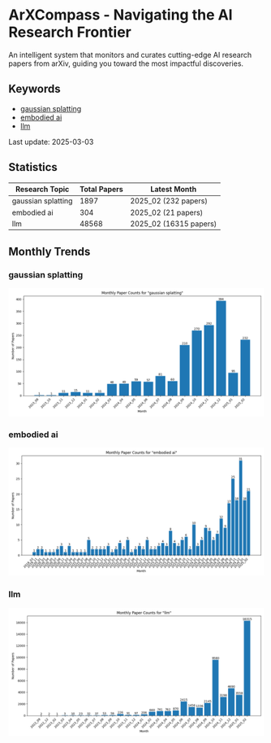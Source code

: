 # ArXCompass - Navigating the AI Research Frontier
An intelligent system that monitors and curates cutting-edge AI research papers from arXiv, guiding you toward the most impactful discoveries.

## Keywords

- [gaussian splatting](gaussian_splatting/)
- [embodied ai](embodied_ai/)
- [llm](llm/)

Last update: 2025-03-03

## Statistics

| Research Topic | Total Papers | Latest Month |
| --- | --- | --- |
| gaussian splatting | 1897 | 2025_02 (232 papers) |
| embodied ai | 304 | 2025_02 (21 papers) |
| llm | 48568 | 2025_02 (16315 papers) |

## Monthly Trends

### gaussian splatting

![Monthly Paper Counts for gaussian splatting](gaussian_splatting/monthly_stats.png)

### embodied ai

![Monthly Paper Counts for embodied ai](embodied_ai/monthly_stats.png)

### llm

![Monthly Paper Counts for llm](llm/monthly_stats.png)

